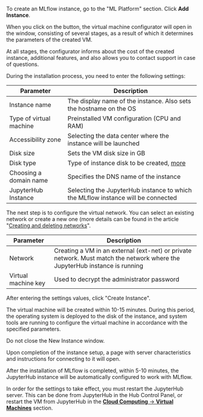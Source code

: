 To create an MLflow instance, go to the "ML Platform" section. Click **Add Instance**.

When you click on the button, the virtual machine configurator will open in the window, consisting of several stages, as a result of which it determines the parameters of the created VM.

At all stages, the configurator informs about the cost of the created instance, additional features, and also allows you to contact support in case of questions.

During the installation process, you need to enter the following settings:

| Parameter | Description |
| --- | --- |
| Instance name | The display name of the instance. Also sets the hostname on the OS |
| Type of virtual machine | Preinstalled VM configuration (CPU and RAM) |
| Accessibility zone | Selecting the data center where the instance will be launched |
| Disk size | Sets the VM disk size in GB |
| Disk type | Type of instance disk to be created, [more](/en/computing/iaas/concepts/volume-sla) |
| Choosing a domain name | Specifies the DNS name of the instance |
| JupyterHub Instance | Selecting the JupyterHub instance to which the MLflow instance will be connected |

The next step is to configure the virtual network. You can select an existing network or create a new one (more details can be found in the article "[Creating and deleting networks](/en/networks/vnet/networks/create-net)".

| Parameter | Description |
| --- | --- |
| Network | Creating a VM in an external (ext-net) or private network. Must match the network where the JupyterHub instance is running |
| Virtual machine key | Used to decrypt the administrator password |

After entering the settings values, click "Create Instance".

The virtual machine will be created within 10-15 minutes. During this period, the operating system is deployed to the disk of the instance, and system tools are running to configure the virtual machine in accordance with the specified parameters.

<warn>

Do not close the New Instance window.

Upon completion of the instance setup, a page with server characteristics and instructions for connecting to it will open.

After the installation of MLflow is completed, within 5-10 minutes, the JupyterHub instance will be automatically configured to work with MLflow.

In order for the settings to take effect, you must restart the JupyterHub server. This can be done from JupyterHub in the Hub Control Panel, or restart the VM from JupyterHub in the [**Cloud Computing** -> **Virtual Machines**](/en/computing/iaas/service-management/vm/vm-manage#start_stop_restart_vm) section.

</warn>
